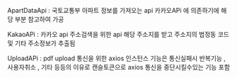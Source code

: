 ApartDataApi : 국토교통부 아파트 정보를 가져오는 api
카카오APi 에 의존하기에 해당 부분 참고하여 가공

KakaoAPi : 카카오 api 주소검색을 위한 api 해당 주소지를 받고
주소지의 법정동 코드 및 기타 주소정보가 추출됨

UploadAPi : pdf upload 통신을 위한 axios 인스턴스
기능은 통신실패시 반복기능 , 사용자취소 , 기타 등등의 이유로 캔슬토큰으로
axios 통신을 중단시킬수있는 기능 포함